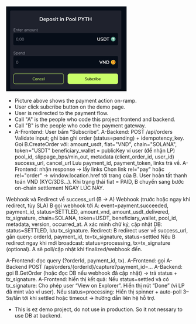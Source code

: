![alt text](image.png)

-   Picture above shows the payment action on-ramp.
-   User click subcribe button on the demo page.
-   User is redirected to the payment flow.
-   Call "A" is the people who code this project frontend and backend.
-   Call "B" is the people who code the payment gateway.
-   A-Frontend: User bấm “Subscribe”.
    A-Backend: POST /api/orders
    Validate input; ghi bản ghi order (status=pending) + idempotency_key.
    Gọi B.CreateOrder với:
    amount_usdt, fiat="VND", chain="SOLANA", token="USDT"
    beneficiary_wallet = publicKey ví user (để nhận LP)
    pool_id, slippage_bps/min_out, metadata (client_order_id, user_id)
    success_url, cancel_url
    Lưu payment_id, payment_token, links trả về.
    A-Frontend: nhận response → lấy links
    Chọn link rel="pay" hoặc rel="order" → window.location.href tới trang của B.
    User hoàn tất thanh toán VND (KYC/3DS…).
    Khi trạng thái fiat = PAID, B chuyển sang bước on-chain settlement NGAY LÚC NÀY.

Webhook và Redirect về success_url (B → A)
Webhook (trước hoặc ngay khi redirect, tùy SLA)
B gọi webhook tới A: event=payment.succeeded, payment_id, status=SETTLED, amount_vnd, amount_usdt_delivered, tx_signature, chain=SOLANA, token=USDT, beneficiary_wallet, pool_id, metadata, version, occurred_at.
A xác minh chữ ký, cập nhật DB: status=SETTLED, lưu tx_signature.
Redirect:
B redirect user về success_url, gắn query:
orderId, payment_id, tx=tx_signature, status=settled
Nếu B redirect ngay khi mới broadcast:
status=processing, tx=tx_signature (optional). A sẽ poll/cập nhật khi finalized/webhook đến.

A-Frontend: đọc query (?orderId, payment_id, tx).
A-Frontend: gọi A-Backend POST /api/orders/{orderId}/capture?payment_id=...
A-Backend: gọi B.GetOrder (hoặc đọc DB nếu webhook đã cập nhật) → trả status + tx_signature.
A-Frontend: hiển thị kết quả:
Nếu status=settled và có tx_signature:
Cho phép user “View on Explorer”.
Hiển thị nút “Done” (vì LP đã mint vào ví user).
Nếu status=processing:
Hiển thị spinner + auto-poll 3–5s/lần tới khi settled hoặc timeout → hướng dẫn liên hệ hỗ trợ.

-   This is ez demo project, do not use in production. So it not nessary to use DB at backend.
